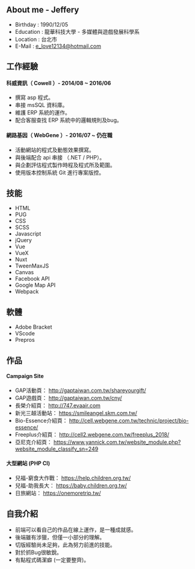 ## About me - Jeffery

* Birthday : 1990/12/05
* Education : 龍華科技大學 - 多媒體與遊戲發展科學系
* Location : 台北市
* E-Mail : e_love12134@hotmail.com

## 工作經驗

#### 科威資訊（ Cowell ）- 2014/08 ~ 2016/06

* 撰寫 asp 程式。
* 串接 msSQL 資料庫。
* 維護 ERP 系統的運作。
* 配合客服查找 ERP 系統中的邏輯規則及bug。

#### 網路基因（ WebGene ）- 2016/07 ~ 仍在職

* 活動網站的程式及動態效果撰寫。
* 與後端配合 api 串接 （.NET / PHP）。
* 與企劃評估程式製作時程及程式所及範圍。
* 使用版本控制系統 Git 進行專案版控。

## 技能

* HTML
* PUG
* CSS
* SCSS
* Javascript
* jQuery
* Vue
* VueX
* Nuxt
* TweenMaxJS
* Canvas
* Facebook API
* Google Map API
* Webpack

## 軟體

* Adobe Bracket
* VScode
* Prepros


## 作品

#### Campaign Site
* GAP活動頁： http://gaptaiwan.com.tw/shareyourgift/
* GAP遊戲頁： http://gaptaiwan.com.tw/cny/
* 長榮介紹頁： http://747.evaair.com
* 新光三越活動站： https://smileangel.skm.com.tw/
* Bio-Essence介紹頁： http://cell.webgene.com.tw/technic/project/bio-essence/
* Freeplus介紹頁： http://cell2.webgene.com.tw/freeplus_2018/
* 亞尼克介紹頁： https://www.yannick.com.tw/website_module.php?website_module_classify_sn=249

#### 大型網站 (PHP CI)

* 兒福-窮食大作戰： https://help.children.org.tw/
* 兒福-助我長大： https://baby.children.org.tw/
* 日旅網站： https://onemoretrip.tw/

## 自我介紹

* 前端可以看自己的作品在線上運作，是一種成就感。
* 後端雖有涉獵，但僅一小部分的理解。
* 切版經驗尚未足夠，此為努力前進的技能。
* 對於抓Bug很敏銳。
* 有點程式碼潔癖 (一定要整齊)。
